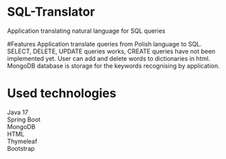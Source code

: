 # SQL-Translator
Application translating natural language for SQL queries

#Features
Application translate queries from Polish language to SQL.
SELECT, DELETE, UPDATE queries works, CREATE queries have not been implemented yet.
User can add and delete words to dictionaries in html.
MongoDB database is storage for the keywords recognising by application.

# Used technologies
Java 17 <br>
Spring Boot <br>
MongoDB <br>
HTML <br>
Thymeleaf <br>
Bootstrap <br>
